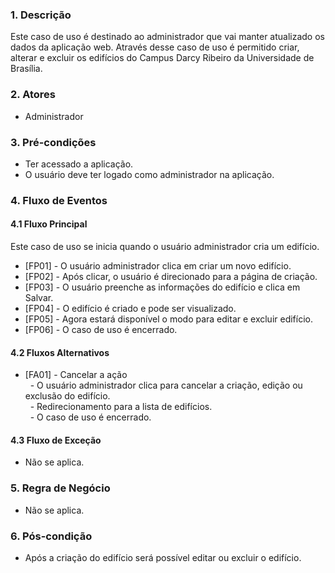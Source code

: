 ### 1. Descrição

Este caso de uso é destinado ao administrador que vai manter atualizado os dados da aplicação web. Através desse caso de uso é permitido criar, alterar e excluir os edifícios do Campus Darcy Ribeiro da Universidade de Brasília.

### 2. Atores

* Administrador

### 3. Pré-condições

* Ter acessado a aplicação.
* O usuário deve ter logado como administrador na aplicação.

### 4. Fluxo de Eventos

#### 4.1 Fluxo Principal

Este caso de uso se inicia quando o usuário administrador cria um edifício.

* [FP01] - O usuário administrador clica em criar um novo edifício.  
* [FP02] - Após clicar, o usuário é direcionado para a página de criação.  
* [FP03] - O usuário preenche as informações do edifício e clica em Salvar.
* [FP04] - O edifício é criado e pode ser visualizado. 
* [FP05] - Agora estará disponível o modo para editar e excluir edifício.
* [FP06] - O caso de uso é encerrado. 


#### 4.2 Fluxos Alternativos

* [FA01] - Cancelar a ação  
&nbsp;&nbsp;- O usuário administrador clica para cancelar a criação, edição ou exclusão do edifício.  
&nbsp;&nbsp;- Redirecionamento para a lista de edifícios.  
&nbsp;&nbsp;- O caso de uso é encerrado.  


#### 4.3 Fluxo de Exceção

* Não se aplica.

### 5. Regra de Negócio

* Não se aplica.

### 6. Pós-condição

* Após a criação do edifício será possível editar ou excluir o edifício.